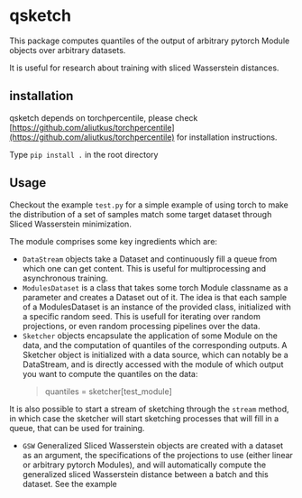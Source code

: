 # qsketch

This package computes quantiles of the output of arbitrary pytorch Module objects over arbitrary datasets.

It is useful for research about training with sliced Wasserstein distances.

## installation
qsketch depends on torchpercentile, please check [https://github.com/aliutkus/torchpercentile](https://github.com/aliutkus/torchpercentile) for installation instructions.

Type `pip install .` in the root directory

## Usage

Checkout the example `test.py` for a simple example of using torch to make the distribution of a set of samples match some target dataset through Sliced Wasserstein minimization.

The module comprises some key ingredients which are:
* `DataStream` objects take a Dataset and continuously fill a queue from which one can get content. This is useful for multiprocessing and asynchronous training.
* `ModulesDataset` is a class that takes some torch Module classname as a parameter and creates a Dataset out of it. The idea is that each sample of a ModulesDataset is an instance of the provided class, initialized with a specific random seed. This is usefull for iterating over random projections, or even random processing pipelines over the data.
* `Sketcher` objects encapsulate the application of some Module on the data, and the computation of quantiles of the corresponding outputs. A Sketcher object is initialized with a data source, which can notably be a DataStream, and is directly accessed with the module of which output you want to compute the quantiles on the data:
  > quantiles = sketcher[test_module]

It is also possible to start a stream of sketching through the `stream` method, in which case the sketcher will start sketching processes that will fill in a queue, that can be used for training.  
* `GSW` Generalized Sliced Wasserstein objects are created with a dataset as an argument, the specifications of the projections to use (either linear or arbitrary pytorch Modules), and will automatically compute the generalized sliced Wasserstein distance between a batch and this dataset. See the example
